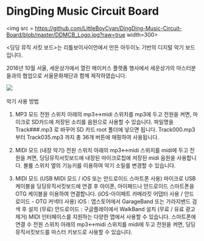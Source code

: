 # DingDing Music Circuit Board

<img src = https://github.com/LittleBoyCyan/DingDing-Music-Circuit-Board/blob/master/DDMCB_Logo.jpg?raw=true width=300>

<딩딩 뮤직 서킷 보드>는 리틀보이사이언에서 만든 아두이노 기반의 디지털 악기 보드 입니다. 

2016년 10월 서울, 세운상가에서 열린 메이커스 플랫폼 행사에서 세운상가의 마스터분들과의 협업으로 서울문화재단과 함께 제작하였습니다. 

<img src = https://dl.dropboxusercontent.com/u/18945577/Github%20-%20LittleBoyCyan/DingDingMusicCircuitBoard.jpg width=600>


악기 사용 방법

1. MP3 모드
전원 스위치 아래의 mp3<->midi 스위치를 mp3에 두고 전원을 켜면,
마이크로 SD카드에 저장된 소리를 음원으로 사용할 수 있습니다.
파일명을 Track###.mp3 로 바꾸어 SD 카드 root 폴더에 넣으면 됩니다.
Track000.mp3 부터 Track035.mp3 까지 총 36개 버튼에 매핑하여 사용됩니다.

2. MIDI 모드 (내장 악기)
전원 스위치 아래의 mp3<->midi 스위치를 midi에 두고 전원을 켜면,
딩딩뮤직서킷보드에 내장된 마이크로칩에 저장된 midi 음원을 사용합니다.
볼륨 스위치 옆의 기능키를 이용하여 악기 소릴를 변경할 수 있습니다.

3. MIDI 모드 (USB MIDI 모드 / iOS 또는 안드로이드 스마트폰 사용)
마이크로 USB케이블을 딩딩뮤직서킷보드에 연결 후 아이폰, 아이패드나 안드로이드 스마트폰을 OTG 케이블을 이용하여 연결합니다. (iOS-아이패트 카메라킷 어댑터 사용 / 안드로이드 - OTG 커넥터 사용)
iOS : 앱스토어에서 GarageBand 또는 가라지밴드 검색 후 설치 (무료)
안드로이드 : 구글플레이에서 WalkBand 설치 (무료 / 유료 광고제거)
MIDI 인터페이스를 지원하는 다양한 앱에서 사용할 수 있습니다.
스마트폰에 연결 수 전원 스위치 아래의 mp3<->midi 스위치를 midi에 두고 전원을 켜면,
딩딩뮤직서킷보드를 마스터 키보드로 사용할 수 있습니다.
